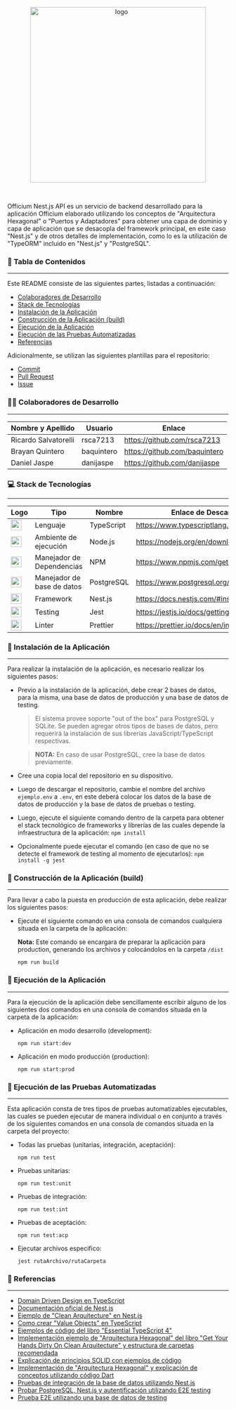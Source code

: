 <p align="center">
  <img src="https://i.imgur.com/uhlBciY.png" alt="logo" width="400">
</p>
<br>

Officium Nest.js API es un servicio de backend desarrollado para la aplicación Officium elaborado utilizando los conceptos de "Arquitectura Hexagonal" o "Puertos y Adaptadores" para obtener una capa de dominio y capa de aplicación que se desacopla del framework principal, en este caso "Nest.js" y de otros detalles de implementación, como lo es la utilización de "TypeORM" incluido en "Nest.js" y "PostgreSQL".

### :page_facing_up: Tabla de Contenidos

---

Este README consiste de las siguientes partes, listadas a continuación:

- [Colaboradores de Desarrollo](#man_technologist-colaboradores-de-desarrollo)
- [Stack de Tecnologías](#computer-stack-de-tecnologías)
- [Instalación de la Aplicación](#wrench-instalación-de-la-aplicación)
- [Construcción de la Aplicación (build)](#hammer-construcción-de-la-aplicación-build)
- [Ejecución de la Aplicación](#electric_plug-ejecución-de-la-aplicación)
- [Ejecución de las Pruebas Automatizadas](#test_tube-ejecución-de-las-pruebas-automatizadas)
- [Referencias](#mag_right-referencias)

Adicionalmente, se utilizan las siguientes plantillas para el repositorio:

- [Commit](https://github.com/OrangeSoft-Team/readme-guide/blob/main/Commit.md)
- [Pull Request](https://github.com/OrangeSoft-Team/readme-guide/blob/main/Pull_Request.md)
- [Issue](https://github.com/OrangeSoft-Team/readme-guide/blob/main/Issue.md)

### :man_technologist: Colaboradores de Desarrollo

---

| Nombre y Apellido    | Usuario    | Enlace                        |
| -------------------- | ---------- | ----------------------------- |
| Ricardo Salvatorelli | rsca7213   | https://github.com/rsca7213   |
| Brayan Quintero      | baquintero | https://github.com/baquintero |
| Daniel Jaspe         | danijaspe  | https://github.com/danijaspe  |

### :computer: Stack de Tecnologías

---

| Logo                                                                                                                                        | Tipo                       | Nombre     | Enlace de Descarga                       | Versión |
| ------------------------------------------------------------------------------------------------------------------------------------------- | -------------------------- | ---------- | ---------------------------------------- | ------- |
| <img src="https://upload.wikimedia.org/wikipedia/commons/4/4c/Typescript_logo_2020.svg" width="24">                                         | Lenguaje                   | TypeScript | https://www.typescriptlang.org/download  | 4.3     |
| <img src="https://nodejs.org/static/images/logo.svg" width="24">                                                                            | Ambiente de ejecución      | Node.js    | https://nodejs.org/en/download/          | 14.17.1 |
| <img src="https://upload.wikimedia.org/wikipedia/commons/thumb/d/db/Npm-logo.svg/1200px-Npm-logo.svg.png" width="24">                       | Manejador de Dependencias  | NPM        | https://www.npmjs.com/get-npm            | 6.4.13  |
| <img src="https://upload.wikimedia.org/wikipedia/commons/thumb/2/29/Postgresql_elephant.svg/1200px-Postgresql_elephant.svg.png" width="24"> | Manejador de base de datos | PostgreSQL | https://www.postgresql.org/download/     | 13.1    |
| <img src="https://d33wubrfki0l68.cloudfront.net/e937e774cbbe23635999615ad5d7732decad182a/26072/logo-small.ede75a6b.svg" width="24">         | Framework                  | Nest.js    | https://docs.nestjs.com/#installation    | 7.16.5  |
| <img src="https://avatars.githubusercontent.com/u/32196900?s=400&v=4" width="24">                                                           | Testing                    | Jest       | https://jestjs.io/docs/getting-started   | 26.6.3  |
| <img src="https://prettier.io/icon.png" width="24">                                                                                         | Linter                     | Prettier   | https://prettier.io/docs/en/install.html | 7.1.1   |

### :wrench: Instalación de la Aplicación

---

Para realizar la instalación de la aplicación, es necesario realizar los siguientes pasos:

- Previo a la instalación de la aplicación, debe crear 2 bases de datos, para la misma, una base de datos de producción y una base de datos de testing.

  > El sistema provee soporte "out of the box" para PostgreSQL y SQLite. Se pueden agregar otros tipos de bases de datos, pero requerirá la instalación de sus librerías JavaScript/TypeScript respectivas.

  > **NOTA:** En caso de usar PostgreSQL, cree la base de datos previamente.

- Cree una copia local del repositorio en su dispositivo.

- Luego de descargar el repositorio, cambie el nombre del archivo `ejemplo.env` a `.env`, en este deberá colocar los datos de la base de datos de producción y la base de datos de pruebas o testing.

- Luego, ejecute el siguiente comando dentro de la carpeta para obtener el stack tecnológico de frameworks y librerías de las cuales depende la infraestructura de la aplicación:
  `npm install`

- Opcionalmente puede ejecutar el comando (en caso de que no se detecte el framework de testing al momento de ejecutarlos):
  `npm install -g jest`

### :hammer: Construcción de la Aplicación (build)

---

Para llevar a cabo la puesta en producción de esta aplicación, debe realizar los siguientes pasos:

- Ejecute el siguiente comando en una consola de comandos cualquiera situada en la carpeta de la aplicación:

  **Nota:** Este comando se encargara de preparar la aplicación para production, generando los archivos y colocándolos en la carpeta `/dist`

  `npm run build`

### :electric_plug: Ejecución de la Aplicación

---

Para la ejecución de la aplicación debe sencillamente escribir alguno de los siguientes dos comandos en una consola de comandos situada en la carpeta de la aplicación:

- Aplicación en modo desarrollo (development):

  `npm run start:dev`

- Aplicación en modo producción (production):

  `npm run start:prod`

### :test_tube: Ejecución de las Pruebas Automatizadas

---

Esta aplicación consta de tres tipos de pruebas automatizables ejecutables, las cuales se pueden ejecutar de manera individual o en conjunto a través de los siguientes comandos en una consola de comandos situada en la carpeta del proyecto:

- Todas las pruebas (unitarias, integración, aceptación):

  `npm run test`

- Pruebas unitarias:

  `npm run test:unit`

- Pruebas de integración:

  `npm run test:int`

- Pruebas de aceptación:

  `npm run test:acp`

- Ejecutar archivos especifico:

  `jest rutaArchivo/rutaCarpeta`

### :mag_right: Referencias

---

- [Domain Driven Design en TypeScript](https://khalilstemmler.com/articles/categories/domain-driven-design)
- [Documentación oficial de Nest.js](https://docs.nestjs.com/)
- [Ejemplo de "Clean Arquitecture" en Nest.js](https://github.com/hvpaiva/clean-architecture-nestjs)
- [Como crear "Value Objects" en TypeScript](http://xurxodev.com/como-crear-value-object-en-typescript/)
- [Ejemplos de código del libro "Essential TypeScript 4"](https://github.com/Apress/essential-typescript-4)
- [Implementación ejemplo de "Arquitectura Hexagonal" del libro "Get Your Hands Dirty On Clean Arquitecture" y estructura de carpetas recomendada](https://github.com/thombergs/buckpal)
- [Explicación de principios SOLID con ejemplos de código](https://www.baeldung.com/solid-principles)
- [Implementación de "Arquitectura Hexagonal" y explicación de conceptos utilizando código Dart](https://pub.dev/packages/flutter_clean_architecture)
- [Pruebas de integración de la base de datos utilizando Nest.js](https://medium.com/@salmon.3e/integration-testing-with-nestjs-and-typeorm-2ac3f77e7628)
- [Probar PostgreSQL, Nest.js y autentificación utilizando E2E testing](https://firxworx.com/blog/coding/nestjs-integration-and-e2e-tests-with-typeorm-postgres-and-jwt/)
- [Prueba E2E utilizando una base de datos de testing](https://github.com/igern/Nestjs-Typeorm-e2e-testing/blob/master/test/app.e2e-spec.ts)
